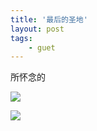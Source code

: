 ```yaml
---
title: '最后的圣地'
layout: post
tags:
    - guet
---
```

所怀念的

<span class="image-1200">[![](/media/files/2013/05/guet.jpg)](http://500px.com/photo/29307621)</span>

<span class="image-1200">[![](/media/files/2013/05/guet1.jpg)](http://500px.com/photo/29307621)</span>





